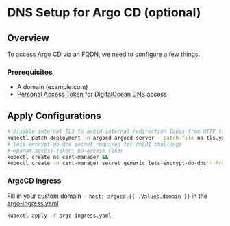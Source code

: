 # DNS Setup for Argo CD (optional)

## Overview

To access Argo CD via an FQDN, we need to configure a few things.

### Prerequisites

- A domain (example.com)
- [Personal Access Token](https://docs.digitalocean.com/reference/api/create-personal-access-token/) for [DigitalOcean DNS](https://docs.digitalocean.com/products/networking/dns/) access

## Apply Configurations

```bash
# Disable internal TLS to avoid internal redirection loops from HTTP to HTTPS. The API server should run with TLS disabled.    
kubectl patch deployment -n argocd argocd-server --patch-file no-tls.yaml 
# lets-encrypt-do-dns secret required for dns01 challenge    
# @param access-token: DO access token  
kubectl create ns cert-manager && 
kubectl create -n cert-manager secret generic lets-encrypt-do-dns --from-literal=access-token=<insert DO access token>
```

### ArgoCD Ingress

Fill in your custom domain `- host: argocd.{{ .Values.domain }}` in the [argo-ingress.yaml](./argo-ingress.yaml)

```bash
kubectl apply -f argo-ingress.yaml
```
